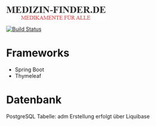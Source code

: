 ![](src/main/resources/static/images/logo1.png)

[![Build Status](https://travis-ci.org/Pikolu/Pharmacy.svg?branch=master)](https://travis-ci.org/Pikolu/Pharmacy)

# Frameworks
* Spring Boot
* Thymeleaf

# Datenbank
PostgreSQL
Tabelle: adm
Erstellung erfolgt über Liquibase
